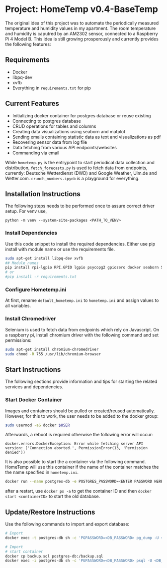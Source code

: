 # Project: HomeTemp v0.4-BaseTemp

The original idea of this project was to automate the periodically measured temperature and humidity values in my
apartment. The room temperature and humidity is caputred by an AM2302 sensor, connected to a Raspberry Pi 4 Model B.
This idea is still growing prosperously and currently provides the following features:

## Requirements

- Docker
- libpq-dev
- xvfb
- Everything in `requirements.txt` for pip

## Current Features

- Initializing docker container for postgres database or reuse existing
- Connecting to postgres database
- CRUD operations for tables and columns
- Creating data visualizations using seaborn and matplot
- Sending emails containing statistic data as text and visualizations as pdf
- Recovering sensor data from log file
- Data fetching from various API endpoints/websites
- Commanding via email

While `hometemp.py` is the entrypoint to start periodical data collection and distribution, `fetch_forecasts.py` is used to fetch data
from endpoints, currently: Deutsche Wetterdienst (DWD) and Google Weather, Ulm.de and Wetter.com. `crunch_numbers.ipynb` is a
playground for everything.

## Installation Instructions

The following steps needs to be performed once to assure correct driver setup.
For venv use,
```shell
python -m venv --system-site-packages <PATH_TO_VENV>
```

### Install Dependencies

Use this code snippet to install the required dependencies. Either use pip install with module name or use the
requirements file.

```sh
sudo apt-get install libpq-dev xvfb
## Module names
pip install rpi-lgpio RPI.GPIO lgpio psycopg2 gpiozero docker seaborn SQLAlchemy requests selenium schedule pyvirtualdisplay bs4 jupyter_client jupyter_core
# or
#pip install -r requirements.txt
```

### Configure Hometemp.ini

At first, rename `default_hometemp.ini` to `hometemp.ini` and assign values to all variables.

### Install Chromedriver

Selenium is used to fetch data from endpoints which rely on Javascript.
On a raspberry pi, install chromium driver with the following command and set permissions:

```sh
sudo apt-get install chromium-chromedriver
sudo chmod -R 755 /usr/lib/chromium-browser 
```

## Start Instructions

The following sections provide information and tips for starting the related services and dependencies.

### Start Docker Container

Images and containers should be pulled or created/reused automatically. However, for this to work, the user needs to be
added to the docker group:

```sh
sudo usermod -aG docker $USER
```

Afterwards, a reboot is required otherwise the following error will occur:

```
docker.errors.DockerException: Error while fetching server API version: ('Connection aborted.', PermissionError(13, 'Permission denied'))
```

It is also possible to start the a container via the following command. HomeTemp will use this container if the name of the container
matches the the name specified in `hometemp.ini`.

```sh
docker run --name postgres-db -e POSTGRES_PASSWORD=<ENTER PASSWORD HERE> -d -p 5432:5432 postgres:latest
```

after a restart, use `docker ps -a` to get the container ID and then `docker start <containerID>` to start the old
database.

## Update/Restore Instructions

Use the following commands to import and export database:

```sh
# Export
docker exec -t postgres-db sh -c 'PGPASSWORD=<DB_PASSWORD> pg_dump -U <DB_USER> <DB_NAME>' > backup.sql

# Import
# start container
docker cp backup.sql postgres-db:/backup.sql
docker exec -i postgres-db sh -c 'PGPASSWORD=<DB_PASSWORD> psql -U <DB_USER> -d <DB_NAME>' < backup.sql
```
